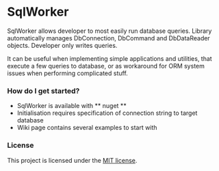 # SqlWorker #

SqlWorker allows developer to most easily run database queries. Library automatically manages DbConnection, DbCommand and DbDataReader objects. Developer only writes queries.

It can be useful when implementing simple applications and utilities, that execute a few queries to database, or as workaround for ORM system issues when performing complicated stuff.

### How do I get started? ###

* SqlWorker is available with ** nuget **
* Initialisation requires specification of connection string to target database
* Wiki page contains several examples to start with

[comment]: <> (### Contribution guidelines ###)
[comment]: <> ()
[comment]: <> (* Writing tests)
[comment]: <> (* Code review)
[comment]: <> (* Other guidelines)
[comment]: <> ()
[comment]: <> (### Who do I talk to? ###)
[comment]: <> ()
[comment]: <> (* Repo owner or admin)
[comment]: <> (* Other community or team contact)

### License ###
This project is licensed under the [MIT license](https://github.com/obratim/SqlWorker/blob/master/LICENSE).
